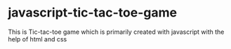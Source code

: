 # javascript-tic-tac-toe-game
This is Tic-tac-toe game which is primarily created with javascript with the help of html and css
